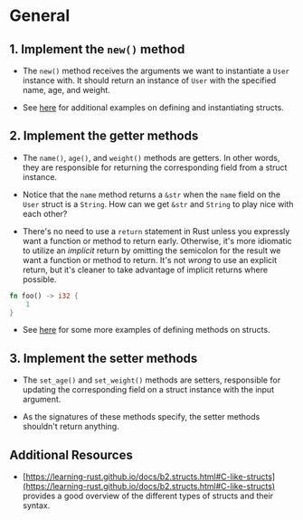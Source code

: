 # General

## 1. Implement the `new()` method

- The `new()` method receives the arguments we want to instantiate a `User` instance with. It should return an instance of `User` with the specified name, age, and weight.

- See [here](https://doc.rust-lang.org/book/ch05-01-defining-structs.html) for additional examples on defining and instantiating structs.

## 2. Implement the getter methods

- The `name()`, `age()`, and `weight()` methods are getters. In other words, they are responsible for returning the corresponding field from a struct instance.

- Notice that the `name` method returns a `&str` when the `name` field on the `User` struct is a `String`. How can we get `&str` and `String` to play nice with each other?

- There's no need to use a `return` statement in Rust unless you expressly want a function or method to return early. Otherwise, it's more idiomatic to utilize an _implicit_ return by omitting the semicolon for the result we want a function or method to return. It's not _wrong_ to use an explicit return, but it's cleaner to take advantage of implicit returns where possible.

```rust
fn foo() -> i32 {
    1
}
```

- See [here](https://doc.rust-lang.org/book/ch05-03-method-syntax.html) for some more examples of defining methods on structs.

## 3. Implement the setter methods

- The `set_age()` and `set_weight()` methods are setters, responsible for updating the corresponding field on a struct instance with the input argument.

- As the signatures of these methods specify, the setter methods shouldn't return anything.

## Additional Resources

- [https://learning-rust.github.io/docs/b2.structs.html#C-like-structs](https://learning-rust.github.io/docs/b2.structs.html#C-like-structs) provides a good overview of the different types of structs and their syntax.
